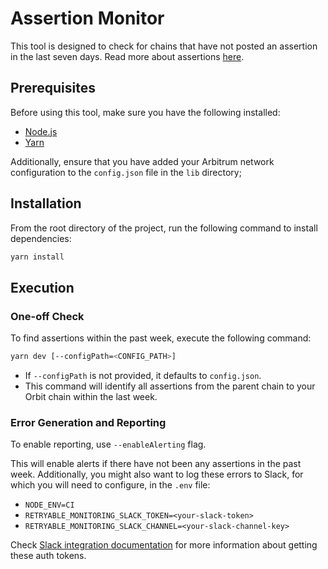 # Assertion Monitor

This tool is designed to check for chains that have not posted an assertion in the last seven days. Read more about assertions [here](https://docs.arbitrum.io/how-arbitrum-works/assertion-tree).

## Prerequisites

Before using this tool, make sure you have the following installed:

- [Node.js](https://nodejs.org/en)
- [Yarn](https://classic.yarnpkg.com/lang/en/docs/install/#mac-stable)

Additionally, ensure that you have added your Arbitrum network configuration to the `config.json` file in the `lib` directory;

## Installation

From the root directory of the project, run the following command to install dependencies:

```bash
yarn install
```

## Execution

### One-off Check

To find assertions within the past week, execute the following command:

```bash
yarn dev [--configPath=<CONFIG_PATH>]
```

- If `--configPath` is not provided, it defaults to `config.json`.
- This command will identify all assertions from the parent chain to your Orbit chain within the last week.

### Error Generation and Reporting

To enable reporting, use `--enableAlerting` flag.

This will enable alerts if there have not been any assertions in the past week. Additionally, you might also want to log these errors to Slack, for which you will need to configure, in the `.env` file:

- `NODE_ENV=CI`
- `RETRYABLE_MONITORING_SLACK_TOKEN=<your-slack-token>`
- `RETRYABLE_MONITORING_SLACK_CHANNEL=<your-slack-channel-key>`

Check [Slack integration documentation](https://api.slack.com/quickstart) for more information about getting these auth tokens.
